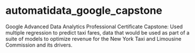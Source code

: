 # automatidata_google_capstone
Google Advanced Data Analytics Professional Certificate Capstone: Used multiple regression to predict taxi fares, data that would be used as part of a suite of models to optimize revenue for the New York Taxi and Limousine Commission and its drivers.
